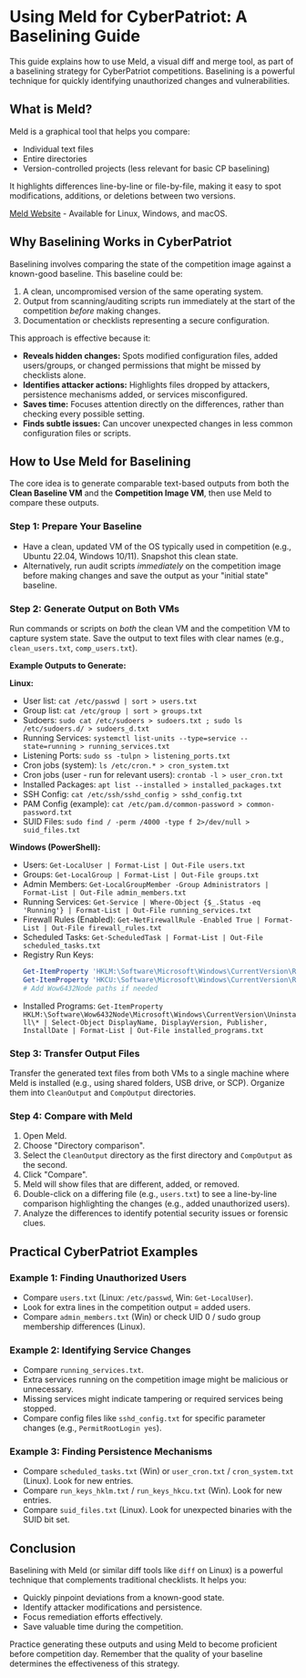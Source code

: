 # Using Meld for CyberPatriot: A Baselining Guide

This guide explains how to use Meld, a visual diff and merge tool, as part of a baselining strategy for CyberPatriot competitions. Baselining is a powerful technique for quickly identifying unauthorized changes and vulnerabilities.

## What is Meld?

Meld is a graphical tool that helps you compare:
- Individual text files
- Entire directories
- Version-controlled projects (less relevant for basic CP baselining)

It highlights differences line-by-line or file-by-file, making it easy to spot modifications, additions, or deletions between two versions.

[Meld Website](https://meldmerge.org/) - Available for Linux, Windows, and macOS.

## Why Baselining Works in CyberPatriot

Baselining involves comparing the state of the competition image against a known-good baseline. This baseline could be:
1.  A clean, uncompromised version of the same operating system.
2.  Output from scanning/auditing scripts run immediately at the start of the competition *before* making changes.
3.  Documentation or checklists representing a secure configuration.

This approach is effective because it:
-   **Reveals hidden changes:** Spots modified configuration files, added users/groups, or changed permissions that might be missed by checklists alone.
-   **Identifies attacker actions:** Highlights files dropped by attackers, persistence mechanisms added, or services misconfigured.
-   **Saves time:** Focuses attention directly on the differences, rather than checking every possible setting.
-   **Finds subtle issues:** Can uncover unexpected changes in less common configuration files or scripts.

## How to Use Meld for Baselining

The core idea is to generate comparable text-based outputs from both the **Clean Baseline VM** and the **Competition Image VM**, then use Meld to compare these outputs.

### Step 1: Prepare Your Baseline
- Have a clean, updated VM of the OS typically used in competition (e.g., Ubuntu 22.04, Windows 10/11). Snapshot this clean state.
- Alternatively, run audit scripts *immediately* on the competition image before making changes and save the output as your "initial state" baseline.

### Step 2: Generate Output on Both VMs
Run commands or scripts on *both* the clean VM and the competition VM to capture system state. Save the output to text files with clear names (e.g., `clean_users.txt`, `comp_users.txt`).

**Example Outputs to Generate:**

**Linux:**
-   User list: `cat /etc/passwd | sort > users.txt`
-   Group list: `cat /etc/group | sort > groups.txt`
-   Sudoers: `sudo cat /etc/sudoers > sudoers.txt ; sudo ls /etc/sudoers.d/ > sudoers_d.txt`
-   Running Services: `systemctl list-units --type=service --state=running > running_services.txt`
-   Listening Ports: `sudo ss -tulpn > listening_ports.txt`
-   Cron jobs (system): `ls /etc/cron.* > cron_system.txt`
-   Cron jobs (user - run for relevant users): `crontab -l > user_cron.txt`
-   Installed Packages: `apt list --installed > installed_packages.txt`
-   SSH Config: `cat /etc/ssh/sshd_config > sshd_config.txt`
-   PAM Config (example): `cat /etc/pam.d/common-password > common-password.txt`
-   SUID Files: `sudo find / -perm /4000 -type f 2>/dev/null > suid_files.txt`

**Windows (PowerShell):**
-   Users: `Get-LocalUser | Format-List | Out-File users.txt`
-   Groups: `Get-LocalGroup | Format-List | Out-File groups.txt`
-   Admin Members: `Get-LocalGroupMember -Group Administrators | Format-List | Out-File admin_members.txt`
-   Running Services: `Get-Service | Where-Object {$_.Status -eq 'Running'} | Format-List | Out-File running_services.txt`
-   Firewall Rules (Enabled): `Get-NetFirewallRule -Enabled True | Format-List | Out-File firewall_rules.txt`
-   Scheduled Tasks: `Get-ScheduledTask | Format-List | Out-File scheduled_tasks.txt`
-   Registry Run Keys:
    ```powershell
    Get-ItemProperty 'HKLM:\Software\Microsoft\Windows\CurrentVersion\Run' | Out-File run_keys_hklm.txt
    Get-ItemProperty 'HKCU:\Software\Microsoft\Windows\CurrentVersion\Run' | Out-File run_keys_hkcu.txt
    # Add Wow6432Node paths if needed
    ```
-   Installed Programs: `Get-ItemProperty HKLM:\Software\Wow6432Node\Microsoft\Windows\CurrentVersion\Uninstall\* | Select-Object DisplayName, DisplayVersion, Publisher, InstallDate | Format-List | Out-File installed_programs.txt`

### Step 3: Transfer Output Files
Transfer the generated text files from both VMs to a single machine where Meld is installed (e.g., using shared folders, USB drive, or SCP). Organize them into `CleanOutput` and `CompOutput` directories.

### Step 4: Compare with Meld
1.  Open Meld.
2.  Choose "Directory comparison".
3.  Select the `CleanOutput` directory as the first directory and `CompOutput` as the second.
4.  Click "Compare".
5.  Meld will show files that are different, added, or removed.
6.  Double-click on a differing file (e.g., `users.txt`) to see a line-by-line comparison highlighting the changes (e.g., added unauthorized users).
7.  Analyze the differences to identify potential security issues or forensic clues.

## Practical CyberPatriot Examples

### Example 1: Finding Unauthorized Users
- Compare `users.txt` (Linux: `/etc/passwd`, Win: `Get-LocalUser`).
- Look for extra lines in the competition output = added users.
- Compare `admin_members.txt` (Win) or check UID 0 / sudo group membership differences (Linux).

### Example 2: Identifying Service Changes
- Compare `running_services.txt`.
- Extra services running on the competition image might be malicious or unnecessary.
- Missing services might indicate tampering or required services being stopped.
- Compare config files like `sshd_config.txt` for specific parameter changes (e.g., `PermitRootLogin yes`).

### Example 3: Finding Persistence Mechanisms
- Compare `scheduled_tasks.txt` (Win) or `user_cron.txt` / `cron_system.txt` (Linux). Look for new entries.
- Compare `run_keys_hklm.txt` / `run_keys_hkcu.txt` (Win). Look for new entries.
- Compare `suid_files.txt` (Linux). Look for unexpected binaries with the SUID bit set.

## Conclusion

Baselining with Meld (or similar diff tools like `diff` on Linux) is a powerful technique that complements traditional checklists. It helps you:
- Quickly pinpoint deviations from a known-good state.
- Identify attacker modifications and persistence.
- Focus remediation efforts effectively.
- Save valuable time during the competition.

Practice generating these outputs and using Meld to become proficient before competition day. Remember that the quality of your baseline determines the effectiveness of this strategy.
